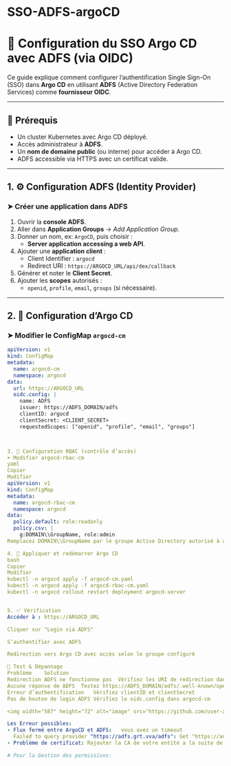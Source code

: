 # SSO-ADFS-argoCD
# 🔐 Configuration du SSO Argo CD avec ADFS (via OIDC)

Ce guide explique comment configurer l’authentification Single Sign-On (SSO) dans **Argo CD** en utilisant **ADFS** (Active Directory Federation Services) comme **fournisseur OIDC**.

---

## 🧩 Prérequis

- Un cluster Kubernetes avec Argo CD déployé.
- Accès administrateur à **ADFS**.
- Un **nom de domaine public** (ou interne) pour accéder à Argo CD.
- ADFS accessible via HTTPS avec un certificat valide.

---

## 1. ⚙️ Configuration ADFS (Identity Provider)

### ➤ Créer une application dans ADFS

1. Ouvrir la **console ADFS**.
2. Aller dans **Application Groups** → _Add Application Group_.
3. Donner un nom, ex: `ArgoCD`, puis choisir :
   - **Server application accessing a web API**.
4. Ajouter une **application client** :
   - Client Identifier : `argocd`
   - Redirect URI : `https://ARGOCD_URL/api/dex/callback`
5. Générer et noter le **Client Secret**.
6. Ajouter les **scopes** autorisés :
   - `openid`, `profile`, `email`, `groups` (si nécessaire).

---

## 2. 🔧 Configuration d’Argo CD

### ➤ Modifier le ConfigMap `argocd-cm`

```yaml
apiVersion: v1
kind: ConfigMap
metadata:
  name: argocd-cm
  namespace: argocd
data:
  url: https://ARGOCD_URL
  oidc.config: |
    name: ADFS
    issuer: https://ADFS_DOMAIN/adfs
    clientID: argocd
    clientSecret: <CLIENT_SECRET>
    requestedScopes: ["openid", "profile", "email", "groups"]



3. 🔐 Configuration RBAC (contrôle d’accès)
➤ Modifier argocd-rbac-cm
yaml
Copier
Modifier
apiVersion: v1
kind: ConfigMap
metadata:
  name: argocd-rbac-cm
  namespace: argocd
data:
  policy.default: role:readonly
  policy.csv: |
    g:DOMAIN\\GroupName, role:admin
Remplacez DOMAIN\\GroupName par le groupe Active Directory autorisé à accéder à Argo CD en tant qu’administrateur.

4. 🔄 Appliquer et redémarrer Argo CD
bash
Copier
Modifier
kubectl -n argocd apply -f argocd-cm.yaml
kubectl -n argocd apply -f argocd-rbac-cm.yaml
kubectl -n argocd rollout restart deployment argocd-server


5. ✅ Vérification
Accéder à : https://ARGOCD_URL

Cliquer sur "Login via ADFS"

S’authentifier avec ADFS

Redirection vers Argo CD avec accès selon le groupe configuré

🧪 Test & Dépannage
Problème	Solution
Redirection ADFS ne fonctionne pas	Vérifiez les URI de redirection dans ADFS
Aucune réponse de ADFS	Testez https://ADFS_DOMAIN/adfs/.well-known/openid-configuration
Erreur d’authentification	Vérifiez clientID et clientSecret
Pas de bouton de login ADFS	Vérifiez le oidc.config dans argocd-cm

<img width="587" height="72" alt="image" src="https://github.com/user-attachments/assets/ac36a808-0f4c-44d1-a265-c3dc03b1d621" />

Les Erreur possibles:
- Flux fermé entre ArgoCD et ADFS:   vous avez un timeout
  Failed to query provider "https://adfs.grt.vva/adfs": Get "https://adfs.grt.vva/adfs/.well-known/openid-configuration": dial tcp 10.2D.1o.0:443: i/o timeout
- Problème de certificat: Rajouter la CA de votre entité a la suite de la configuration de l'OIDC

# Pour la Gestion des permissions:

